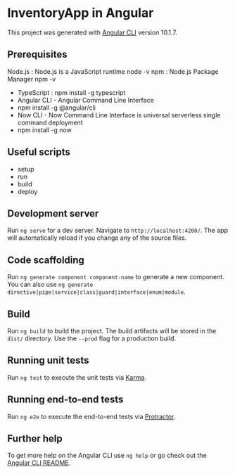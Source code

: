 # InventoryApp in Angular

This project was generated with [Angular CLI](https://github.com/angular/angular-cli) version 10.1.7.



## Prerequisites

  Node.js : Node.js is a JavaScript runtime
  node -v
  npm : Node.js Package Manager
  npm -v
- TypeScript : npm install -g typescript
- Angular CLI - Angular Command Line Interface
- npm install -g @angular/cli
- Now CLI - Now Command Line Interface is universal serverless single command deployment
- npm install -g now

## Useful scripts
- setup
- run
- build
- deploy

## Development server

Run `ng serve` for a dev server. Navigate to `http://localhost:4200/`. The app will automatically reload if you change any of the source files.

## Code scaffolding

Run `ng generate component component-name` to generate a new component. You can also use `ng generate directive|pipe|service|class|guard|interface|enum|module`.

## Build

Run `ng build` to build the project. The build artifacts will be stored in the `dist/` directory. Use the `--prod` flag for a production build.

## Running unit tests

Run `ng test` to execute the unit tests via [Karma](https://karma-runner.github.io).

## Running end-to-end tests

Run `ng e2e` to execute the end-to-end tests via [Protractor](http://www.protractortest.org/).

## Further help

To get more help on the Angular CLI use `ng help` or go check out the [Angular CLI README](https://github.com/angular/angular-cli/blob/master/README.md).

